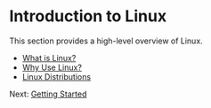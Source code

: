 
# Introduction to Linux

This section provides a high-level overview of Linux.

*   [What is Linux?](./what-is-linux.md)
*   [Why Use Linux?](./why-use-linux.md)
*   [Linux Distributions](./distributions.md)

Next: [Getting Started](../02-getting-started/index.md)
